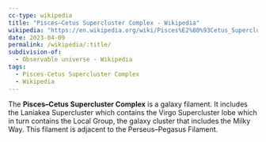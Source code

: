```yaml
---
cc-type: wikipedia
title: "Pisces–Cetus Supercluster Complex - Wikipedia"
wikipedia: "https://en.wikipedia.org/wiki/Pisces%E2%80%93Cetus_Supercluster_Complex"
date: 2023-04-09
permalink: /wikipedia/:title/
subdivision-of:
  - Observable universe - Wikipedia
tags:
  - Pisces-Cetus Supercluster Complex
  - Wikipedia
---
```

The **Pisces–Cetus Supercluster Complex** is a galaxy filament. It includes the Laniakea Supercluster which contains the Virgo Supercluster lobe which in turn contains the Local Group, the galaxy cluster that includes the Milky Way. This filament is adjacent to the Perseus–Pegasus Filament.
